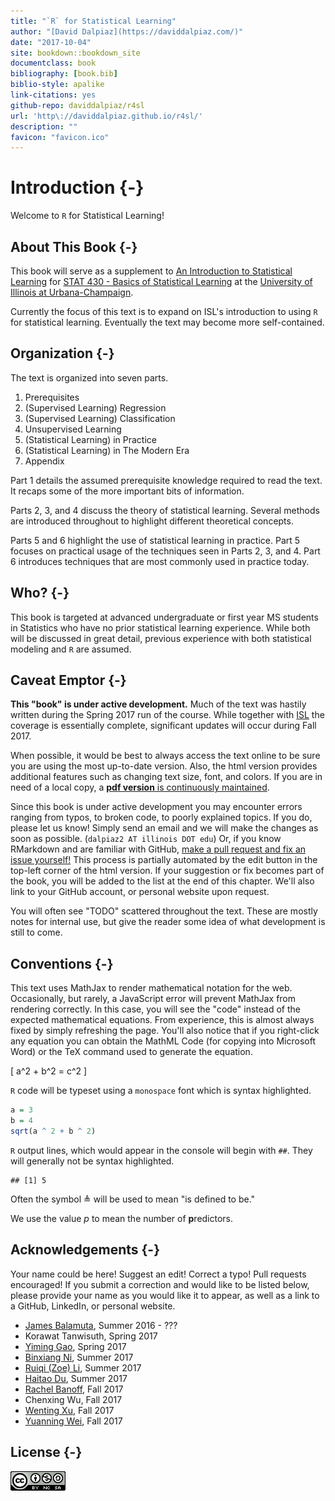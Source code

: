 ```yaml
--- 
title: "`R` for Statistical Learning"
author: "[David Dalpiaz](https://daviddalpiaz.com/)"
date: "2017-10-04"
site: bookdown::bookdown_site
documentclass: book
bibliography: [book.bib]
biblio-style: apalike
link-citations: yes
github-repo: daviddalpiaz/r4sl
url: 'http\://daviddalpiaz.github.io/r4sl/'
description: ""
favicon: "favicon.ico"
---
```





# Introduction {-}

Welcome to `R` for Statistical Learning!


## About This Book {-}

This book will serve as a supplement to [An Introduction to Statistical Learning](http://www-bcf.usc.edu/~gareth/ISL/) for [STAT 430 - Basics of Statistical Learning](https://go.illinois.edu/stat430) at the [University of Illinois at Urbana-Champaign](http://illinois.edu/).

Currently the focus of this text is to expand on ISL's introduction to using `R` for statistical learning. Eventually the text may become more self-contained.


## Organization {-}

The text is organized into seven parts.

1. Prerequisites
2. (Supervised Learning) Regression
3. (Supervised Learning) Classification
4. Unsupervised Learning
5. (Statistical Learning) in Practice
6. (Statistical Learning) in The Modern Era
7. Appendix

Part 1 details the assumed prerequisite knowledge required to read the text. It recaps some of the more important bits of information.

Parts 2, 3, and 4 discuss the theory of statistical learning. Several methods are introduced throughout to highlight different theoretical concepts.

Parts 5 and 6 highlight the use of statistical learning in practice. Part 5 focuses on practical usage of the techniques seen in Parts 2, 3, and 4. Part 6 introduces techniques that are most commonly used in practice today.


## Who? {-}

This book is targeted at advanced undergraduate or first year MS students in Statistics who have no prior statistical learning experience. While both will be discussed in great detail, previous experience with both statistical modeling and `R` are assumed.


## Caveat Emptor {-}

**This "book" is under active development.** Much of the text was hastily written during the Spring 2017 run of the course. While together with [ISL](http://www-bcf.usc.edu/~gareth/ISL/) the coverage is essentially complete, significant updates will occur during Fall 2017.

When possible, it would be best to always access the text online to be sure you are using the most up-to-date version. Also, the html version provides additional features such as changing text size, font, and colors. If you are in need of a local copy, a [**pdf version** is continuously maintained](http://daviddalpiaz.github.io/r4sl/r4sl.pdf).

Since this book is under active development you may encounter errors ranging from typos, to broken code, to poorly explained topics. If you do, please let us know! Simply send an email and we will make the changes as soon as possible. (`dalpiaz2 AT illinois DOT edu`) Or, if you know RMarkdown and are familiar with GitHub, [make a pull request and fix an issue yourself!](https://github.com/daviddalpiaz/r4sl) This process is partially automated by the edit button in the top-left corner of the html version. If your suggestion or fix becomes part of the book, you will be added to the list at the end of this chapter. We'll also link to your GitHub account, or personal website upon request.

You will often see "TODO" scattered throughout the text. These are mostly notes for internal use, but give the reader some idea of what development is still to come.


## Conventions {-}

This text uses MathJax to render mathematical notation for the web. Occasionally, but rarely, a JavaScript error will prevent MathJax from rendering correctly. In this case, you will see the "code" instead of the expected mathematical equations. From experience, this is almost always fixed by simply refreshing the page. You'll also notice that if you right-click any equation you can obtain the MathML Code (for copying into Microsoft Word) or the TeX command used to generate the equation.

\[
a^2 + b^2 = c^2
\]

`R` code will be typeset using a `monospace` font which is syntax highlighted.


```r
a = 3
b = 4
sqrt(a ^ 2 + b ^ 2)
```

`R` output lines, which would appear in the console will begin with `##`. They will generally not be syntax highlighted.


```
## [1] 5
```

Often the symbol $\triangleq$ will be used to mean "is defined to be."

We use the value $p$ to mean the number of **p**redictors.


## Acknowledgements {-}

Your name could be here! Suggest an edit! Correct a typo! Pull requests encouraged! If you submit a correction and would like to be listed below, please provide your name as you would like it to appear, as well as a link to a GitHub, LinkedIn, or personal website.

- [James Balamuta](http://www.thecoatlessprofessor.com/), Summer 2016 - ??? 
- Korawat Tanwisuth, Spring 2017
- [Yiming Gao](https://www.linkedin.com/in/yiming-gao), Spring 2017
- [Binxiang Ni](https://github.com/binxiangni), Summer 2017
- [Ruiqi (Zoe) Li](https://github.com/ruiqili2), Summer 2017
- [Haitao Du](https://www.linkedin.com/in/haitao-du-32a28220/), Summer 2017
- [Rachel Banoff](https://www.linkedin.com/in/rachelbanoff/%E2%80%8B), Fall 2017
- Chenxing Wu, Fall 2017
- [Wenting Xu](https://www.linkedin.com/in/wenting-xu-16b548117/), Fall 2017
- [Yuanning Wei](https://www.linkedin.com/in/yuanning-wei-79b9a4138/), Fall 2017

## License {-}

![This work is licensed under a [Creative Commons Attribution-NonCommercial-ShareAlike 4.0 International License](http://creativecommons.org/licenses/by-nc-sa/4.0/).](images/cc.png)
